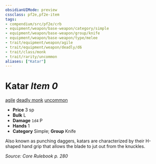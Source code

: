 ```yaml
---
obsidianUIMode: preview
cssclass: pf2e,pf2e-item
tags:
- compendium/src/pf2e/crb
- equipment/weapon/base-weapon/category/simple
- equipment/weapon/base-weapon/group/knife
- equipment/weapon/base-weapon/type/melee 
- trait/equipment/weapon/agile
- trait/equipment/weapon/deadly/d6
- trait/class/monk
- trait/rarity/uncommon
aliases: ["Katar"]
---
```

# Katar *Item 0*  
[agile](agile.md)  [deadly <d6>](deadly.md)  [monk](rules/traits/monk.md)  [uncommon](uncommon.md)  

- **Price** 3 sp
- **Bulk** L
- **Damage** `1d4` P
- **Hands** 1
- **Category** Simple; **Group** Knife 

Also known as punching daggers, katars are characterized by their H-shaped hand grip that allows the blade to jut out from the knuckles.

*Source: Core Rulebook p. 280*